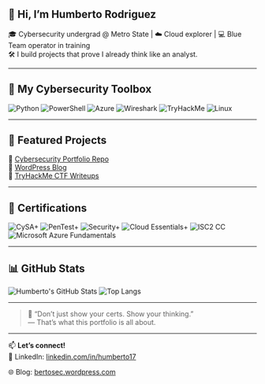 ## 👋 Hi, I’m Humberto Rodriguez

🎓 Cybersecurity undergrad @ Metro State | ☁️ Cloud explorer | 💻 Blue Team operator in training  
🛠️ I build projects that prove I already think like an analyst.

---

## 🧰 My Cybersecurity Toolbox

![Python](https://img.shields.io/badge/Python-3776AB?style=flat&logo=python&logoColor=white)
![PowerShell](https://img.shields.io/badge/PowerShell-5391FE?style=flat&logo=windows&logoColor=white)
![Azure](https://img.shields.io/badge/Azure-0078D4?style=flat&logo=microsoftazure&logoColor=white)
![Wireshark](https://img.shields.io/badge/Wireshark-1679A7?style=flat&logo=wireshark&logoColor=white)
![TryHackMe](https://img.shields.io/badge/TryHackMe-212C42?style=flat&logo=tryhackme&logoColor=red)
![Linux](https://img.shields.io/badge/Linux-FCC624?style=flat&logo=linux&logoColor=black)

---

## 📂 Featured Projects

🔹 [Cybersecurity Portfolio Repo](https://github.com/Selipe7/Cybersecurity-Portfolio)  
🔹 [WordPress Blog](https://bertosec.wordpress.com)  
🔹 [TryHackMe CTF Writeups](https://github.com/Selipe7/Cybersecurity-Portfolio/tree/main/CTF-Solutions)

---

## 📜 Certifications
![CySA+](https://img.shields.io/badge/CompTIA-CySA%2B-003399?style=flat&logo=comptia&logoColor=white)
![PenTest+](https://img.shields.io/badge/CompTIA-PenTest%2B-E60028?style=flat&logo=comptia&logoColor=white)
![Security+](https://img.shields.io/badge/CompTIA-Security%2B-E21836?style=flat&logo=comptia&logoColor=white)
![Cloud Essentials+](https://img.shields.io/badge/CompTIA-Cloud%20Essentials%2B-80C9FF?style=flat&logo=comptia&logoColor=white)
![ISC2 CC](https://img.shields.io/badge/ISC2-Certified_in_Cybersecurity-00A5E0?style=flat&logo=ISC2&logoColor=white)
![Microsoft Azure Fundamentals](https://img.shields.io/badge/AZ--900-Azure_Fundamentals-0078D4?style=flat&logo=microsoftazure&logoColor=white)



---

## 📊 GitHub Stats

![Humberto's GitHub Stats](https://github-readme-stats.vercel.app/api?username=Selipe7&show_icons=true&theme=github_dark)
![Top Langs](https://github-readme-stats.vercel.app/api/top-langs/?username=Selipe7&layout=compact&theme=github_dark)

---

> 🧠 “Don’t just show your certs. Show your thinking.”  
> — That’s what this portfolio is all about.

---

📫 **Let’s connect!**  
💼 LinkedIn: [linkedin.com/in/humberto17](https://linkedin.com/in/humberto17)  

🌐 Blog: [bertosec.wordpress.com](https://bertosec.wordpress.com)
